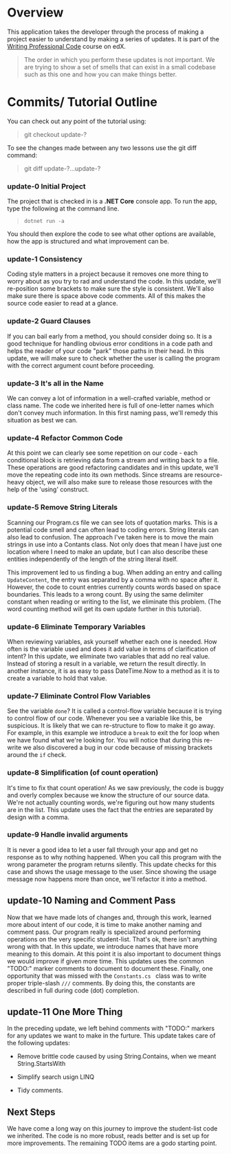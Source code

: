 # Overview

This application takes the developer through the process of making a project easier to understand by making a series of updates. It is part of the [Writing Professional Code](https://www.edx.org/school/microsoft) course on edX. 

> The order in which you perform these updates is not important. We are trying to show a set of smells that can exist in a small codebase such as this one and how you can make things better. 


# Commits/ Tutorial Outline

You can check out any point of the tutorial using:

> git checkout update-?

To see the changes made between any two lessons use the git diff command:

> git diff update-?...update-?

### update-0 Initial Project
The project that is checked in is a **.NET Core** console app. To run the app, type the following at the command line. 

> `dotnet run -a`

You should then explore the code to see what other options are available, how the app is structured and what improvement can be. 

### update-1 Consistency

Coding style matters in a project because it removes one more thing to worry about as you try to rad and understand the code. In this update, we'll re-position some brackets to make sure the style is consistent. We'll also make sure there is space above code comments. All of this makes the source code easier to read at a glance. 

### update-2 Guard Clauses

If you can bail early from a method, you should consider doing so. It is a good technique for handling obvious error conditions in a code path and helps the reader of your code "park" those paths in their head. In this update, we will make sure to check whether the user is calling the program with the correct argument count before proceeding.

### update-3 It's all in the Name

We can convey a lot of information in a well-crafted variable, method or class name. The code we inherited here is full of one-letter names which don't convey much information. In this first naming pass, we'll remedy this situation as best we can.

### update-4 Refactor Common Code

At this point we can clearly see some repetition on our code - each conditional block is retrieving data from a stream and writing back to a file. These operations are good refactoring candidates and in this update, we'll move the repeating code into its own methods. Since streams are resource-heavy object, we will also make sure to release those resources with the help of the 'using' construct. 

### update-5 Remove String Literals

Scanning our Program.cs file we can see lots of quotation marks. This is a potential code smell and can often lead to coding  errors. String literals can also lead to confusion. The approach I've taken here is to move the main strings in use into a Contants class. Not only does that mean I have just one location where I need to make an update, but I can also describe these entities independently of the length of the string literal itself. 

This improvement led to us finding a bug. When adding an entry and calling `UpdateContent`, the entry was separated by a comma with no space after it. However, the code to count entries currently counts words based on space boundaries. This leads to a wrong count. By using the same delimiter constant when reading or writing to the list, we eliminate this problem. (The word counting method will get its own update further in this tutorial).

### update-6 Eliminate Temporary Variables

When reviewing variables, ask yourself whether each one is needed. How often is the variable used and does it add value in terms of clarification of intent? In this update, we eliminate two variables that add no real value. Instead of storing a result in a variable, we return the result directly. In another instance, it is as easy to pass DateTime.Now to a method as it is to create a variable to hold that value. 

### update-7 Eliminate Control Flow Variables

See the variable `done`? It is called a control-flow variable because it is trying to control flow of our code. Whenever you see a variable like this, be suspicious. It is likely that we can re-structure to flow to make it go away. For example, in this example we introduce a `break` to exit the for loop when we have found what we're looking for. You will notice that during  this re-write we also discovered a bug in our code because of missing brackets around the `if` check. 

### update-8 Simplification (of count operation)

It's time to fix that count operation! As we saw previously, the code is buggy and overly complex because we know the structure of our source data. We're not actually counting words, we're figuring out how many students are in the list. This update uses the fact that the entries are separated by design with a comma. 

### update-9 Handle invalid arguments

It is never a good idea to let a user fall through your app and get no response as to why nothing happened. When you call this program with the wrong parameter the program returns silently. This update checks for this case and shows the usage message to the user. Since showing the usage message now happens more than once, we'll refactor it into a method.

## update-10 Naming and Comment Pass

Now that we have made lots of changes and, through this work, learned more about intent of our code, it is time to make another naming and comment pass. Our program really is specialized around performing operations on the very specific student-list. That's ok, there isn't anything wrong with that. In this update, we introduce names that have more meaning to this domain.  At this point it is also important to document things we would improve if given more time. This updates uses the common "TODO:" marker comments to document to document these. Finally, one opportunity that was missed with the `Constants.cs ` class was to write proper triple-slash `///` comments. By doing this, the constants are described in full during code (dot) completion.

## update-11 One More Thing

In the preceding update, we left behind comments with "TODO:" markers for any updates we want to make in the furture. This update takes care of the following updates:

* Remove brittle code caused by using String.Contains, when we meant String.StartsWith

* Simplify search usign LINQ

* Tidy comments.


## Next Steps

We have come a long way on this journey to improve the student-list code we inherited. The code is no more robust, reads better and is set up for more improvements. The remaining TODO items are a godo starting point. 







